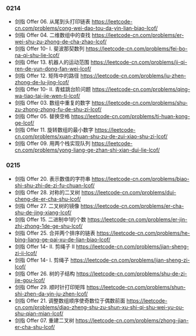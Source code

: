 ### 0214

- 剑指 Offer 06. 从尾到头打印链表
https://leetcode-cn.com/problems/cong-wei-dao-tou-da-yin-lian-biao-lcof/
- 剑指 Offer 04. 二维数组中的查找
https://leetcode-cn.com/problems/er-wei-shu-zu-zhong-de-cha-zhao-lcof/
- 剑指 Offer 10- I. 斐波那契数列
https://leetcode-cn.com/problems/fei-bo-na-qi-shu-lie-lcof/
- 剑指 Offer 13. 机器人的运动范围
https://leetcode-cn.com/problems/ji-qi-ren-de-yun-dong-fan-wei-lcof/
- 剑指 Offer 12. 矩阵中的路径
https://leetcode-cn.com/problems/ju-zhen-zhong-de-lu-jing-lcof/
- 剑指 Offer 10- II. 青蛙跳台阶问题
https://leetcode-cn.com/problems/qing-wa-tiao-tai-jie-wen-ti-lcof/
- 剑指 Offer 03. 数组中重复的数字
https://leetcode-cn.com/problems/shu-zu-zhong-zhong-fu-de-shu-zi-lcof/
- 剑指 Offer 05. 替换空格
https://leetcode-cn.com/problems/ti-huan-kong-ge-lcof/
- 剑指 Offer 11. 旋转数组的最小数字
https://leetcode-cn.com/problems/xuan-zhuan-shu-zu-de-zui-xiao-shu-zi-lcof/
- 剑指 Offer 09. 用两个栈实现队列
https://leetcode-cn.com/problems/yong-liang-ge-zhan-shi-xian-dui-lie-lcof/


### 0215

- 剑指 Offer 20. 表示数值的字符串
https://leetcode-cn.com/problems/biao-shi-shu-zhi-de-zi-fu-chuan-lcof/
- 剑指 Offer 28. 对称的二叉树
https://leetcode-cn.com/problems/dui-cheng-de-er-cha-shu-lcof/
- 剑指 Offer 27. 二叉树的镜像
https://leetcode-cn.com/problems/er-cha-shu-de-jing-xiang-lcof/
- 剑指 Offer 15. 二进制中1的个数
https://leetcode-cn.com/problems/er-jin-zhi-zhong-1de-ge-shu-lcof/
- 剑指 Offer 25. 合并两个排序的链表
https://leetcode-cn.com/problems/he-bing-liang-ge-pai-xu-de-lian-biao-lcof/
- 剑指 Offer 14- II. 剪绳子 II
https://leetcode-cn.com/problems/jian-sheng-zi-ii-lcof/
- 剑指 Offer 14- I. 剪绳子
https://leetcode-cn.com/problems/jian-sheng-zi-lcof/
- 剑指 Offer 26. 树的子结构
https://leetcode-cn.com/problems/shu-de-zi-jie-gou-lcof/
- 剑指 Offer 29. 顺时针打印矩阵
https://leetcode-cn.com/problems/shun-shi-zhen-da-yin-ju-zhen-lcof/
- 剑指 Offer 21. 调整数组顺序使奇数位于偶数前面
https://leetcode-cn.com/problems/diao-zheng-shu-zu-shun-xu-shi-qi-shu-wei-yu-ou-shu-qian-mian-lcof/
- 剑指 Offer 07. 重建二叉树
https://leetcode-cn.com/problems/zhong-jian-er-cha-shu-lcof/

